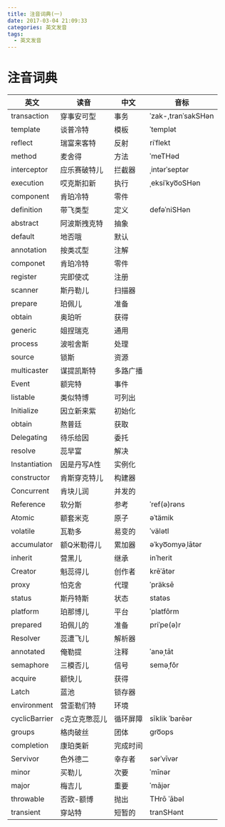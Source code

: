 ```yaml
---
title: 注音词典(一)
date: 2017-03-04 21:09:33
categories: 英文发音
tags:
  - 英文发音
---
```


# 注音词典

英文|读音|中文|音标
--|--|--|--
transaction|穿事安可型|事务|ˈzak-,tranˈsakSHən
template|谈普冷特|模板|ˈtemplət
reflect|瑞富来客特|反射|riˈflekt
method|麦舍得|方法|ˈmeTHəd
interceptor|应乐赛破特儿|拦截器|ˌintərˈseptər
execution|哎克斯扣新|执行|ˌeksiˈkyo͞oSHən
component|肯珀冷特|零件|
definition|带飞类型|定义|defəˈniSHən
abstract|阿波斯拽克特|抽象
default|地否哦|默认
annotation|按类忒型|注解
componet|肯珀冷特|零件
register |完即使忒|注册
scanner|斯丹勒儿|扫描器
prepare|珀佩儿|准备
obtain|奥珀听|获得
generic|姐捏瑞克|通用
process|波啦舍斯|处理
source|锁斯|资源
multicaster|谋提凯斯特|多路广播
Event|额完特|事件
listable|类似特博|可列出
Initialize|因立新来紫|初始化
obtain|熬普廷|获取
Delegating|待乐给因|委托
resolve|蕊早富|解决
Instantiation|因是丹写A性|实例化
constructor|肯斯穿克特儿|构建器
Concurrent|肯块儿润|并发的
Reference|软分斯|参考|ˈref(ə)rəns
Atomic|额套米克|原子|əˈtämik
volatile|瓦勒多|易变的|ˈvälətl
accumulator|额Q米勒得儿|累加器|əˈkyo͞omyəˌlātər
inherit|营黑儿|继承|inˈherit
Creator|魁蕊得儿|创作者|krēˈātər
proxy|怕克舍|代理|ˈpräksē
status|斯丹特斯|状态|statəs
platform|珀那博儿|平台|ˈplatfôrm
prepared|珀佩儿的|准备|priˈpe(ə)r
Resolver|蕊遭飞儿|解析器|
annotated|俺勒提|注释|ˈanəˌtāt
semaphore|三模否儿|信号|seməˌfôr
acquire|额快儿|获得
Latch|蓝池|锁存器|
environment|营歪勒们特|环境|
cyclicBarrier|c克立克憋蕊儿|循环屏障|sīklik ˈbarēər
groups|格肉破丝|团体|ɡro͞ops
completion|康珀类新|完成时间
Servivor|色外德二|幸存者|sərˈvīvər
minor|买勒儿|次要|ˈmīnər
major|梅吉儿|重要|ˈmājər
throwable|否欧-额博|抛出|THrō ˈābəl
transient|穿站特|短暂的|tranSHənt



















